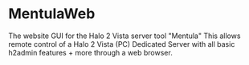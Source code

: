 # MentulaWeb
The website GUI for the Halo 2 Vista server tool "Mentula"
This allows remote control of a Halo 2 Vista (PC) Dedicated Server with all basic h2admin features + more through a web browser.
